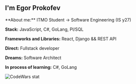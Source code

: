 ## I'm Egor Prokofev

<div>
  <p>
    **About me:** ITMO Student -> Software Engineering (IS y27)
  </p>
</div>

**Stack:** JavaScript, C#, GoLang, Pl/SQL

**Frameworks and Libraries:** React, Django && REST API

**Direct:** Fullstack developer

**Dreams:** Software Architect

**In process of learning:** C#, GoLang

![CodeWars stat](https://www.codewars.com/users/GreinoX/badges/large)
